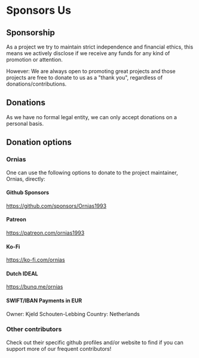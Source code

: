 # Sponsors Us

## Sponsorship

As a project we try to maintain strict independence and financial ethics, this means we actively disclose if we receive any funds for any kind of promotion or attention.

However: We are always open to promoting great projects and those projects are free to donate to us as a "thank you", regardless of donations/contributions.

## Donations

As we have no formal legal entity, we can only accept donations on a personal basis.

## Donation options

### Ornias

One can use the following options to donate to the project maintainer, Ornias, directly:

#### Github Sponsors

https://github.com/sponsors/Ornias1993

#### Patreon

https://patreon.com/ornias1993

#### Ko-Fi

https://ko-fi.com/ornias

#### Dutch IDEAL

https://bunq.me/ornias

#### SWIFT/IBAN Payments in EUR

Owner: Kjeld Schouten-Lebbing
Country: Netherlands

### Other contributors

Check out their specific github profiles and/or website to find if you can support more of our frequent contributors!
